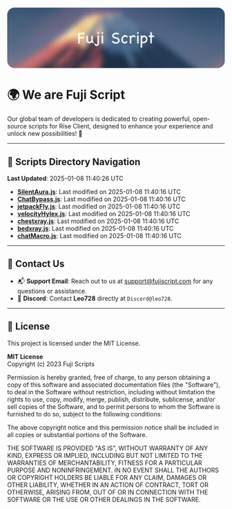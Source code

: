 ![Banner](.github/b.webp)

# 🌍 **We are Fuji Script**

Our global team of developers is dedicated to creating powerful, open-source scripts for Rise Client, designed to enhance your experience and unlock new possibilities! 🌟

---
<!-- SCRIPTS_NAVIGATION_START -->
## 📂 **Scripts Directory Navigation**

**Last Updated**: 2025-01-08 11:40:26 UTC

- **[SilentAura.js](scripts/SilentAura.js)**: Last modified on 2025-01-08 11:40:16 UTC
- **[ChatBypass.js](scripts/ChatBypass.js)**: Last modified on 2025-01-08 11:40:16 UTC
- **[jetpackFly.js](scripts/jetpackFly.js)**: Last modified on 2025-01-08 11:40:16 UTC
- **[velocityHylex.js](scripts/velocityHylex.js)**: Last modified on 2025-01-08 11:40:16 UTC
- **[chestxray.js](scripts/chestxray.js)**: Last modified on 2025-01-08 11:40:16 UTC
- **[bedxray.js](scripts/bedxray.js)**: Last modified on 2025-01-08 11:40:16 UTC
- **[chatMacro.js](scripts/chatMacro.js)**: Last modified on 2025-01-08 11:40:16 UTC

<!-- SCRIPTS_NAVIGATION_END -->

---

## 💬 **Contact Us**  
- 📬 **Support Email**: Reach out to us at [support@fujiscript.com](mailto:support@fujiscript.com) for any questions or assistance.  
- 💬 **Discord**: Contact **Leo728** directly at `Discord@leo728`.

---

## 📜 **License**

This project is licensed under the MIT License.  

**MIT License**  
Copyright (c) 2023 Fuji Scripts  

Permission is hereby granted, free of charge, to any person obtaining a copy of this software and associated documentation files (the "Software"), to deal in the Software without restriction, including without limitation the rights to use, copy, modify, merge, publish, distribute, sublicense, and/or sell copies of the Software, and to permit persons to whom the Software is furnished to do so, subject to the following conditions:  

The above copyright notice and this permission notice shall be included in all copies or substantial portions of the Software.  

THE SOFTWARE IS PROVIDED "AS IS", WITHOUT WARRANTY OF ANY KIND, EXPRESS OR IMPLIED, INCLUDING BUT NOT LIMITED TO THE WARRANTIES OF MERCHANTABILITY, FITNESS FOR A PARTICULAR PURPOSE AND NONINFRINGEMENT. IN NO EVENT SHALL THE AUTHORS OR COPYRIGHT HOLDERS BE LIABLE FOR ANY CLAIM, DAMAGES OR OTHER LIABILITY, WHETHER IN AN ACTION OF CONTRACT, TORT OR OTHERWISE, ARISING FROM, OUT OF OR IN CONNECTION WITH THE SOFTWARE OR THE USE OR OTHER DEALINGS IN THE SOFTWARE.  
